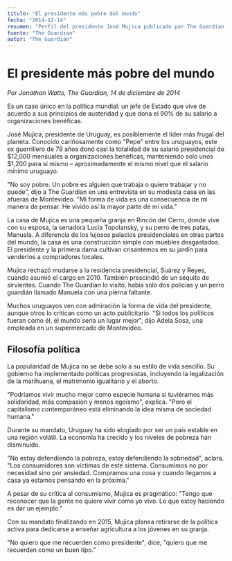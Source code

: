 ```yaml
---
titulo: "El presidente más pobre del mundo"
fecha: "2014-12-14"
resumen: "Perfil del presidente José Mujica publicado por The Guardian, describiendo su estilo de vida austero y su filosofía política."
fuente: "The Guardian"
autor: "The Guardian"
---
```


# El presidente más pobre del mundo

_Por Jonathan Watts, The Guardian, 14 de diciembre de 2014_

Es un caso único en la política mundial: un jefe de Estado que vive de acuerdo a sus principios de austeridad y que dona el 90% de su salario a organizaciones benéficas.

José Mujica, presidente de Uruguay, es posiblemente el líder más frugal del planeta. Conocido cariñosamente como "Pepe" entre los uruguayos, este ex guerrillero de 79 años donó casi la totalidad de su salario presidencial de $12,000 mensuales a organizaciones benéficas, manteniendo solo unos $1,200 para sí mismo – aproximadamente el mismo nivel que el salario mínimo uruguayo.

"No soy pobre. Un pobre es alguien que trabaja o quiere trabajar y no puede", dijo a The Guardian en una entrevista en su modesta casa en las afueras de Montevideo. "Mi forma de vida es una consecuencia de mi manera de pensar. He vivido así la mayor parte de mi vida."

La casa de Mujica es una pequeña granja en Rincón del Cerro, donde vive con su esposa, la senadora Lucía Topolansky, y su perro de tres patas, Manuela. A diferencia de los lujosos palacios presidenciales en otras partes del mundo, la casa es una construcción simple con muebles desgastados. El presidente y la primera dama cultivan crisantemos en su jardín para venderlos a compradores locales.

Mujica rechazó mudarse a la residencia presidencial, Suárez y Reyes, cuando asumió el cargo en 2010. También prescindió de un séquito de sirvientes. Cuando The Guardian lo visitó, había solo dos policías y un perro guardián llamado Manuela con una pierna faltante.

Muchos uruguayos ven con admiración la forma de vida del presidente, aunque otros lo critican como un acto publicitario. "Si todos los políticos fueran como él, el mundo sería un lugar mejor", dijo Adela Sosa, una empleada en un supermercado de Montevideo.

## Filosofía política

La popularidad de Mujica no se debe solo a su estilo de vida sencillo. Su gobierno ha implementado políticas progresistas, incluyendo la legalización de la marihuana, el matrimonio igualitario y el aborto.

"Podríamos vivir mucho mejor como especie humana si tuviéramos más solidaridad, más compasión y menos egoísmo", explica. "Pero el capitalismo contemporáneo está eliminando la idea misma de sociedad humana."

Durante su mandato, Uruguay ha sido elogiado por ser un país estable en una región volátil. La economía ha crecido y los niveles de pobreza han disminuido.

"No estoy defendiendo la pobreza, estoy defendiendo la sobriedad", aclara. "Los consumidores son víctimas de este sistema. Consumimos no por necesidad sino por ansiedad. Compramos una cosa y cuando llegamos a casa ya estamos pensando en la próxima."

A pesar de su crítica al consumismo, Mujica es pragmático: "Tengo que reconocer que la gente no quiere vivir como yo vivo. Lo que estoy haciendo es dar un ejemplo."

Con su mandato finalizando en 2015, Mujica planea retirarse de la política activa para dedicarse a enseñar agricultura a los jóvenes en su granja.

"No quiero que me recuerden como presidente", dice, "quiero que me recuerden como un buen tipo."
